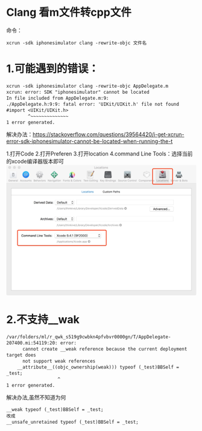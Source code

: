 # Clang 看m文件转cpp文件
命令：

```
xcrun -sdk iphonesimulator clang -rewrite-objc 文件名
```

# 1.可能遇到的错误：

```
xcrun -sdk iphonesimulator clang -rewrite-objc AppDelegate.m
xcrun: error: SDK "iphonesimulator" cannot be located
In file included from AppDelegate.m:9:
./AppDelegate.h:9:9: fatal error: 'UIKit/UIKit.h' file not found
#import <UIKit/UIKit.h>
        ^~~~~~~~~~~~~~~
1 error generated.

```
解决办法：https://stackoverflow.com/questions/39564420/i-get-xcrun-error-sdk-iphonesimulator-cannot-be-located-when-running-the-t

1.打开Code
2.打开Preferen
3.打开location
4.command Line Tools：选择当前的xcode编译器版本即可
![](media/15361159714483.jpg)


# 2.不支持__wak

```
/var/folders/ml/r_qwk_s519g9cwbkn4pfvbvr0000gn/T/AppDelegate-207400.mi:54119:20: error: 
      cannot create __weak reference because the current deployment target does
      not support weak references
    __attribute__((objc_ownership(weak))) typeof (_test)BBSelf = _test;
                   ^
1 error generated.
```

解决办法,虽然不知道为何

```
__weak typeof (_test)BBSelf = _test;
改成
__unsafe_unretained typeof (_test)BBSelf = _test;
```



